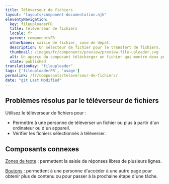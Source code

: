 ```yaml
---
title: Téléverseur de fichiers
layout: "layouts/component-documentation.njk"
eleventyNavigation:
  key: fileuploaderFR
  title: Téléverseur de fichiers
  locale: fr
  parent: componentsFR
  otherNames: saisie de fichier, zone de dépôt.
  description: Un sélecteur de fichier pour le transfert de fichiers.
  thumbnail: /images/fr/components/preview/preview-file-uploader.svg
  alt: Un aperçu du composant télécharger un fichier qui montre deux petites boîtes grises représentant du texte au dessus d'un bouton blanc de téléchargement de fichier avec contour bleu foncé et un icône formé d'une flèche bleue pointant vers le haut. Sous le bouton apparait une boîte grise au coin rond avec à l'intérieur une boîte rectangulaire grise foncée représentant le nom du fichier ainsi qu'un bouton rond rouge foncé avec un x à l'intérieur pour enlever le fichier.
  state: published
translationKey: "fileuploader"
tags: ['fileuploaderFR', 'usage']
permalink: /fr/composants/televerseur-de-fichiers/
date: "git Last Modified"
---
```


## Problèmes résolus par le téléverseur de fichiers

Utilisez le téléverseur de fichiers pour :

- Permettre à une personne de téléverser un fichier ou plus à partir d'un ordinateur ou d'un appareil.
- Vérifier les fichiers sélectionnés à téléverser.

<article class="bg-full-width bg-primary text-light pt-500 pb-400 my-500">
  <h2 class="mt-0 mb-400">Composants connexes</h2>

  <a href="{{ links.textarea }}" class="link-light">Zones de texte</a> : permettent la saisie de réponses libres de plusieurs lignes.

  <a href="{{ links.button }}" class="link-light">Boutons</a> : permettent à une personne d'accéder à une autre page pour obtenir plus de contenu ou pour passer à la prochaine étape d'une tâche.
</article>
